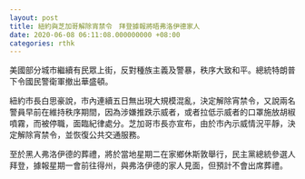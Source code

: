 ```yaml
---
layout: post
title: 紐約與芝加哥解除宵禁令　拜登據報將晤弗洛伊德家人
date: 2020-06-08 06:11:08.000000000 +08:00
categories: rthk
---
```


美國部分城市繼續有民眾上街，反對種族主義及警暴，秩序大致和平。總統特朗普下令國民警衛軍撤出華盛頓。

紐約市長白思豪說，市內連續五日無出現大規模混亂，決定解除宵禁令，又說兩名警員早前在維持秩序期間，因為涉嫌推跌示威者，或者拉低示威者的口罩施放胡椒噴霧，而被停職，面臨紀律處分。芝加哥市長亦宣布，由於市內示威情況平靜，決定解除宵禁令，並恢復公共交通服務。

至於黑人弗洛伊德的葬禮，將於當地星期二在家鄉休斯敦舉行，民主黨總統參選人拜登，據報星期一會前往得州，與弗洛伊德的家人見面，但預計不會出席葬禮。

